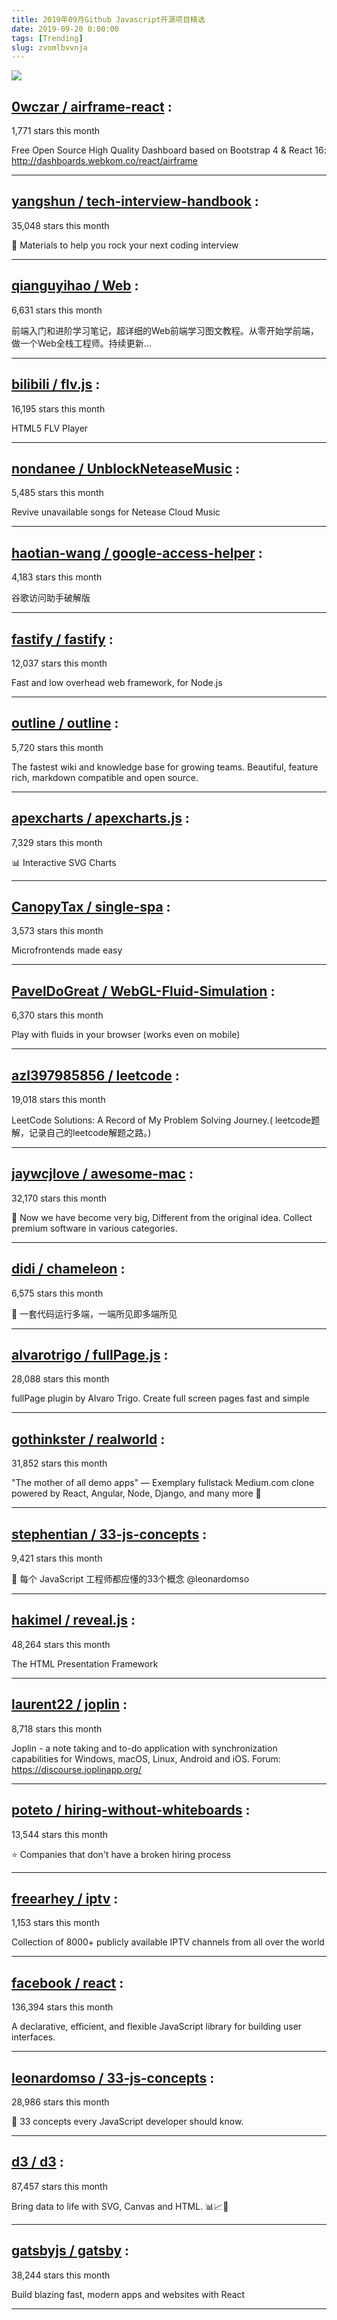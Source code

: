 ```yaml
---
title: 2019年09月Github Javascript开源项目精选 
date: 2019-09-20 0:00:00
tags: [Trending]
slug: zvomlbvvnja
---
```

![](https://static.alili.tech/images/github_26.png)
##   [0wczar /      airframe-react](https://github.com/0wczar/airframe-react) : 
 
1,771 stars this month

Free Open Source High Quality Dashboard based on Bootstrap 4 & React 16: http://dashboards.webkom.co/react/airframe 

---
##   [yangshun /      tech-interview-handbook](https://github.com/yangshun/tech-interview-handbook) : 
 
35,048 stars this month

💯 Materials to help you rock your next coding interview 

---
##   [qianguyihao /      Web](https://github.com/qianguyihao/Web) : 
 
6,631 stars this month

前端入门和进阶学习笔记，超详细的Web前端学习图文教程。从零开始学前端，做一个Web全栈工程师。持续更新... 

---
##   [bilibili /      flv.js](https://github.com/bilibili/flv.js) : 
 
16,195 stars this month

HTML5 FLV Player 

---
##   [nondanee /      UnblockNeteaseMusic](https://github.com/nondanee/UnblockNeteaseMusic) : 
 
5,485 stars this month

Revive unavailable songs for Netease Cloud Music 

---
##   [haotian-wang /      google-access-helper](https://github.com/haotian-wang/google-access-helper) : 
 
4,183 stars this month

谷歌访问助手破解版 

---
##   [fastify /      fastify](https://github.com/fastify/fastify) : 
 
12,037 stars this month

Fast and low overhead web framework, for Node.js 

---
##   [outline /      outline](https://github.com/outline/outline) : 
 
5,720 stars this month

The fastest wiki and knowledge base for growing teams. Beautiful, feature rich, markdown compatible and open source. 

---
##   [apexcharts /      apexcharts.js](https://github.com/apexcharts/apexcharts.js) : 
 
7,329 stars this month

📊 Interactive SVG Charts 

---
##   [CanopyTax /      single-spa](https://github.com/CanopyTax/single-spa) : 
 
3,573 stars this month

Microfrontends made easy 

---
##   [PavelDoGreat /      WebGL-Fluid-Simulation](https://github.com/PavelDoGreat/WebGL-Fluid-Simulation) : 
 
6,370 stars this month

Play with fluids in your browser (works even on mobile) 

---
##   [azl397985856 /      leetcode](https://github.com/azl397985856/leetcode) : 
 
19,018 stars this month

LeetCode Solutions: A Record of My Problem Solving Journey.( leetcode题解，记录自己的leetcode解题之路。) 

---
##   [jaywcjlove /      awesome-mac](https://github.com/jaywcjlove/awesome-mac) : 
 
32,170 stars this month

 Now we have become very big, Different from the original idea. Collect premium software in various categories. 

---
##   [didi /      chameleon](https://github.com/didi/chameleon) : 
 
6,575 stars this month

🦎 一套代码运行多端，一端所见即多端所见 

---
##   [alvarotrigo /      fullPage.js](https://github.com/alvarotrigo/fullPage.js) : 
 
28,088 stars this month

fullPage plugin by Alvaro Trigo. Create full screen pages fast and simple 

---
##   [gothinkster /      realworld](https://github.com/gothinkster/realworld) : 
 
31,852 stars this month

"The mother of all demo apps" — Exemplary fullstack Medium.com clone powered by React, Angular, Node, Django, and many more 🏅 

---
##   [stephentian /      33-js-concepts](https://github.com/stephentian/33-js-concepts) : 
 
9,421 stars this month

📜 每个 JavaScript 工程师都应懂的33个概念 @leonardomso 

---
##   [hakimel /      reveal.js](https://github.com/hakimel/reveal.js) : 
 
48,264 stars this month

The HTML Presentation Framework 

---
##   [laurent22 /      joplin](https://github.com/laurent22/joplin) : 
 
8,718 stars this month

Joplin - a note taking and to-do application with synchronization capabilities for Windows, macOS, Linux, Android and iOS. Forum: https://discourse.joplinapp.org/ 

---
##   [poteto /      hiring-without-whiteboards](https://github.com/poteto/hiring-without-whiteboards) : 
 
13,544 stars this month

⭐️ Companies that don't have a broken hiring process 

---
##   [freearhey /      iptv](https://github.com/freearhey/iptv) : 
 
1,153 stars this month

Collection of 8000+ publicly available IPTV channels from all over the world 

---
##   [facebook /      react](https://github.com/facebook/react) : 
 
136,394 stars this month

A declarative, efficient, and flexible JavaScript library for building user interfaces. 

---
##   [leonardomso /      33-js-concepts](https://github.com/leonardomso/33-js-concepts) : 
 
28,986 stars this month

📜 33 concepts every JavaScript developer should know. 

---
##   [d3 /      d3](https://github.com/d3/d3) : 
 
87,457 stars this month

Bring data to life with SVG, Canvas and HTML. 📊📈🎉 

---
##   [gatsbyjs /      gatsby](https://github.com/gatsbyjs/gatsby) : 
 
38,244 stars this month

Build blazing fast, modern apps and websites with React 

---

